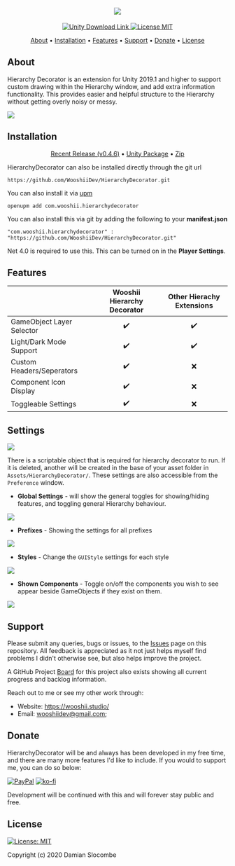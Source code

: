 <h1 align="center">  
 <br>
 <img src="https://wooshii.studio/v2/img/projects/hierarchydecorator.png">
</h1>
<p align="center">
 <a href="https://unity3d.com/get-unity/download">
 <img src="https://img.shields.io/badge/unity-2018.4%2B-blue.svg" alt="Unity Download Link">
 <a href="https://github.com/WooshiiDev/HierarchyDecorator/blob/master/LICENSE">
 <img src="https://img.shields.io/badge/License-MIT-brightgreen.svg" alt="License MIT">
</p>

<p align="center">
  <a href="#about">About</a> •
  <a href="#installation">Installation</a> •
  <a href="#features">Features</a> •
  <a href="#support">Support</a> •
  <a href="#donate">Donate</a> •
  <a href="#license">License</a>
</p>

## About

Hierarchy Decorator is an extension for Unity 2019.1 and higher to support custom drawing within the Hierarchy window, and add extra information functionality. This provides easier and helpful structure to the Hierarchy without getting overly noisy or messy. 

![](https://i.imgur.com/ATzBDoO.gif)

## Installation
<p align="center">
  <a href="https://github.com/WooshiiDev/HierarchyDecorator/releases/tag/v0.4.6">Recent Release (v0.4.6)</a> • <a href="https://github.com/WooshiiDev/HierarchyDecorator/raw/master/Assets/HierarchyDecorator/HierarchyDecoratorPackage.unitypackage">Unity Package</a> • <a href="https://github.com/WooshiiDev/HierarchyDecorator/archive/master.zip">Zip</a> 
</p>

HierarchyDecorator can also be installed directly through the git url
```
https://github.com/WooshiiDev/HierarchyDecorator.git
```

You can also install it via [upm](https://openupm.com/)

```
openupm add com.wooshii.hierarchydecorator
```

You can also install this via git by adding the following to your **manifest.json**
```
"com.wooshii.hierarchydecorator" : "https://github.com/WooshiiDev/HierarchyDecorator.git"
```
Net 4.0 is required to use this. This can be turned on in the **Player Settings**.

## Features

|                            | Wooshii Hierarchy Decorator  | Other Hierachy Extensions |
| -------------------------- | :----------------: | :-------------: |
| GameObject Layer Selector  |         ✔️         |        ✔️        |
| Light/Dark Mode Support    |         ✔️         |        ✔️        |
| Custom Headers/Seperators  |         ✔️         |        ❌        |
| Component Icon Display     |         ✔️         |        ❌        |
| Toggleable Settings        |         ✔️         |        ❌        |

## Settings
![](https://i.imgur.com/Uop5ZEv.png)

There is a scriptable object that is required for hierarchy decorator to run. If it is deleted, another will be created in the base of your asset folder in `Assets/HierarchyDecorator/`. These settings are also accessible from the `Preference` window.

 - **Global Settings** - will show the general toggles for showing/hiding features, and toggling general Hierarchy behaviour.
 
 ![](https://i.imgur.com/u917C3Y.png)
 
 - **Prefixes** - Showing the settings for all prefixes 
 
 ![](https://i.imgur.com/Ns0BAed.png)
 
 - **Styles** - Change the `GUIStyle` settings for each style 
 
 ![](https://i.imgur.com/JqPw9Hx.png?1)
 
 - **Shown Components** - Toggle on/off the components you wish to see appear beside GameObjects if they exist on them.   
 
 ![](https://i.imgur.com/LkvajCw.png)


## Support
Please submit any queries, bugs or issues, to the [Issues](https://github.com/WooshiiDev/HierarchyDecorator/issues) page on this repository. All feedback is appreciated as it not just helps myself find problems I didn't otherwise see, but also helps improve the project. 

A GitHub Project [Board](https://github.com/WooshiiDev/HierarchyDecorator/projects/1) for this project also exists showing all current progress and backlog information.

Reach out to me or see my other work through:

 - Website: https://wooshii.studio/
 - Email: wooshiidev@gmail.com;

## Donate
HierarchyDecorator will be and always has been developed in my free time, and there are many more features I'd like to include. If you would to support me, you can do so below:

[![PayPal](https://www.paypalobjects.com/en_US/i/btn/btn_donateCC_LG.gif)](https://paypal.me/Wooshii?locale.x=en_GB)
[![ko-fi](https://www.ko-fi.com/img/githubbutton_sm.svg)](https://ko-fi.com/L3L026UOE)

Development will be continued with this and will forever stay public and free.

## License
[![License: MIT](https://img.shields.io/badge/License-MIT-yellow.svg)](https://opensource.org/licenses/MIT)

Copyright (c) 2020 Damian Slocombe

